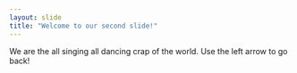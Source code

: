 ```yaml
---
layout: slide
title: "Welcome to our second slide!"
---
```

We are the all singing all dancing crap of the world.
Use the left arrow to go back!
